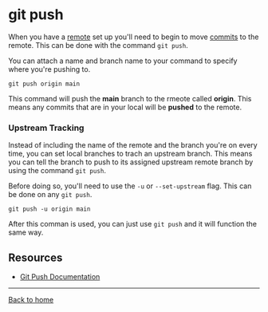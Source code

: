 # git push

When you have a [remote](./Remote.md) set up you'll need to begin to move [commits](./Commit.md) to the remote. This can be done with the command `git push`.

You can attach a name and branch name to your command to specify where you're pushing to.
``` 
git push origin main
```
This command will push the **main** branch to the rmeote called **origin**.
This means any commits that are in your local will be **pushed** to the remote.

### Upstream Tracking

Instead of including the name of the remote and the branch you're on every time, you can set local branches to trach an upstream branch.
This means you can tell the branch to push to its assigned upstream remote branch by using the command `git push`.

Before doing so, you'll need to use the `-u` or `--set-upstream` flag. This can be done on any `git push`.
```
git push -u origin main
```
After this comman is used, you can just use `git push` and it will function the same way.

## Resources
- [Git Push Documentation](https://git-scm.com/docs/git-push)
---
[Back to home](../README.md)